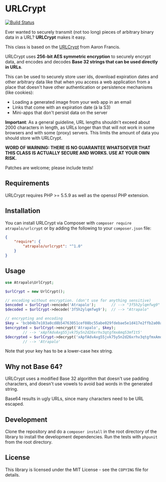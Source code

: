 # URLCrypt

[![Build Status](https://travis-ci.org/atrapalo/URLcrypt.svg?branch=master)](https://travis-ci.org/atrapalo/URLcrypt)

Ever wanted to securely transmit (not too long) pieces of arbitrary binary data
in a URL? **URLCrypt** makes it easy.

This class is based on the [URLCrypt](https://github.com/aarondfrancis/URLcrypt) from Aaron Francis.

URLCrypt uses **256-bit AES symmetric encryption** to securely encrypt data, and encodes and decodes
**Base 32 strings that can be used directly in URLs**.

This can be used to securely store user ids, download expiration dates and
other arbitrary data like that when you access a web application from a place
that doesn't have other authentication or persistence mechanisms (like cookies):

  * Loading a generated image from your web app in an email
  * Links that come with an expiration date (à la S3)
  * Mini-apps that don't persist data on the server

**Important**: As a general guideline, URL lengths shouldn't exceed about 2000
characters in length, as URLs longer than that will not work in some browsers
and with some (proxy) servers. This limits the amount of data you should store
with URLCrypt.

**WORD OF WARNING: THERE IS NO GUARANTEE WHATSOEVER THAT THIS CLASS IS ACTUALLY SECURE AND WORKS. USE AT YOUR OWN RISK.**

Patches are welcome; please include tests!

## Requirements

URLCrypt requires PHP >= 5.5.9 as well as the openssl PHP extension.

## Installation

You can install URLCrypt via Composer with `composer require atrapalo/urlcrypt` or by adding the following to your `composer.json` file:

```json
{
	"require": {
		"atrapalo/urlcrypt": "^1.0"
	}
}
```

## Usage

```php
use Atrapalo\UrlCrypt;

$urlCrypt = new UrlCrypt();

// encoding without encryption. (don't use for anything sensitive)
$encoded = $urlCrypt->encode('Atrapalo');		// --> "3f5h2ylqmfwg9"
$decoded = $urlCrypt->decode('3f5h2ylqmfwg9');	// --> "Atrapalo"

// encrypting and encoding
$key = 'bcb04b7e103a0cd8b54763051cef08bc55abe029fdebae5e1d417e2ffb2a00a3';
$encrypted = $urlCrypt->encrypt('Atrapalo', $key);
		// --> 'xApfAdvAxg55jvk75y5n2d26xrhv3qtgfmxAmq53mf1t5'
$decrypted = $urlCrypt->decrypt('xApfAdvAxg55jvk75y5n2d26xrhv3qtgfmxAmq53mf1t5', $key)
		// --> 'Atrapalo'
```

Note that your key has to be a lower-case hex string.

## Why not Base 64?

URLCrypt uses a modified Base 32 algorithm that doesn't use padding characters,
and doesn't use vowels to avoid bad words in the generated string.

Base64 results in ugly URLs, since many characters need to be URL escaped.

## Development

Clone the repository and do a `composer install` in the root directory of the library to install the development dependencies.
Run the tests with `phpunit` from the root directory.

## License

This library is licensed under the MIT License - see the `COPYING` file for details.
